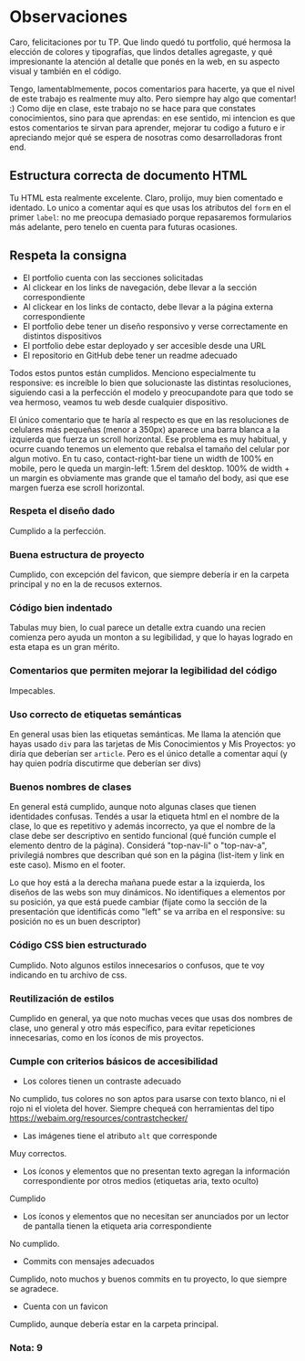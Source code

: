 
# Observaciones

Caro, felicitaciones por tu TP. Que lindo quedó tu portfolio, qué hermosa la elección de colores y tipografías, que lindos detalles agregaste, y qué impresionante la atención al detalle que ponés en la web, en su aspecto visual y también en el código. 

Tengo, lamentablmemente, pocos comentarios para hacerte, ya que el nivel de este trabajo es realmente muy alto. Pero siempre hay algo que comentar! :) Como dije en clase, este trabajo no se hace para que constates conocimientos, sino para que aprendas: en ese sentido, mi intencion es que estos comentarios te sirvan para aprender, mejorar tu codigo a futuro e ir apreciando mejor qué se espera de nosotras como desarrolladoras front end.

## Estructura correcta de documento HTML

Tu HTML esta realmente excelente. Claro, prolijo, muy bien comentado e identado. Lo unico a comentar aquí es que usas los atributos del `form` en el primer `label`: no me preocupa demasiado porque repasaremos formularios más adelante, pero tenelo en cuenta para futuras ocasiones. 

## Respeta la consigna

- El portfolio cuenta con las secciones solicitadas
- Al clickear en los links de navegación, debe llevar a la sección correspondiente
- Al clickear en los links de contacto, debe llevar a la página externa
  correspondiente
- El portfolio debe tener un diseño responsivo y verse correctamente en distintos dispositivos
- El portfolio debe estar deployado y ser accesible desde una URL
- El repositorio en GitHub debe tener un readme adecuado

Todos estos puntos están cumplidos. Menciono especialmente tu responsive: es increíble lo bien que solucionaste las distintas resoluciones, siguiendo casi a la perfección el modelo y preocupandote para que todo se vea hermoso, veamos tu web desde cualquier dispositivo. 

El único comentario que te haría al respecto es que en las resoluciones de celulares más pequeñas (menor a 350px) aparece una barra blanca a la izquierda que fuerza un scroll horizontal. Ese problema es muy habitual, y ocurre cuando tenemos un elemento que rebalsa el tamaño del celular por algun motivo. En tu caso, contact-right-bar tiene un width de 100% en mobile, pero le queda un margin-left: 1.5rem del desktop. 100% de width + un margin es obviamente mas grande que el tamaño del body, asi que ese margen fuerza ese scroll horizontal. 

### Respeta el diseño dado

Cumplido a la perfección. 

### Buena estructura de proyecto

Cumplido, con excepción del favicon, que siempre debería ir en la carpeta principal y no en la de recusos externos. 

### Código bien indentado

Tabulas muy bien, lo cual parece un detalle extra cuando una recien comienza pero ayuda un monton a su legibilidad, y que lo hayas logrado en esta etapa es un gran mérito. 

### Comentarios que permiten mejorar la legibilidad del código

Impecables. 

### Uso correcto de etiquetas semánticas

En general usas bien las etiquetas semánticas. Me llama la atención que hayas usado `div` para las tarjetas de Mis Conocimientos y Mis Proyectos: yo diría que deberían ser `article`. Pero es el único detalle a comentar aquí (y hay quien podría discutirme que deberían ser divs)

### Buenos nombres de clases

En general está cumplido, aunque noto algunas clases que tienen identidades confusas. Tendés a usar la etiqueta html en el nombre de la clase, lo que es repetitivo y además incorrecto, ya que el nombre de la clase debe ser descriptivo en sentido funcional (qué función cumple el elemento dentro de la página). Considerá "top-nav-li" o "top-nav-a", privilegiá nombres que describan qué son en la página (list-item y link en este caso). Mismo en el footer. 

Lo que hoy está a la derecha mañana puede estar a la izquierda, los diseños de las webs son muy dinámicos. No identifiques a elementos por su posición, ya que está puede cambiar (fijate como la sección de la presentación que identificás como "left" se va arriba en el responsive: su posición no es un buen descriptor)

### Código CSS bien estructurado

Cumplido. Noto algunos estilos innecesarios o confusos, que te voy indicando en tu archivo de css.

### Reutilización de estilos

Cumplido en general, ya que noto muchas veces que usas dos nombres de clase, uno general y otro más específico, para evitar repeticiones innecesarias, como en los íconos de mis proyectos.

### Cumple con criterios básicos de accesibilidad

- Los colores tienen un contraste adecuado

No cumplido, tus colores no son aptos para usarse con texto blanco, ni el rojo ni el violeta del hover. Siempre chequeá con herramientas del tipo https://webaim.org/resources/contrastchecker/

- Las imágenes tiene el atributo `alt` que corresponde

Muy correctos. 

- Los íconos y elementos que no presentan texto agregan la información correspondiente por otros medios (etiquetas aria, texto oculto)

Cumplido

- Los íconos y elementos que no necesitan ser anunciados por un lector de pantalla tienen la etiqueta aria
  correspondiente

No cumplido. 

- Commits con mensajes adecuados

Cumplido, noto muchos y buenos commits en tu proyecto, lo que siempre se agradece.

- Cuenta con un favicon

Cumplido, aunque debería estar en la carpeta principal. 

### Nota: 9
